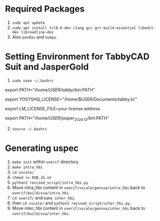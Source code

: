 # Required Packages
1. `sudo apt update`
2. `sudo apt install tcl8.6-dev clang gcc g++ build-essential libedit-dev libreadline-dev`
3. Also `pandas` and `numpy`.

# Setting Environment for TabbyCAD Suit and JasperGold
1. `sudo nano ~/.bashrc`
   
export PATH="/home/$USER/tabby/bin:$PATH"

export YOSYSHQ_LICENSE="/home/$USER/Documents/tabby.lic"

export LM_LICENSE_FILE=your license address

export PATH="/home/$USER/jasper_2024.12/bin:$PATH"

2. `source ~/.bashrc`

# Generating uspec
1. `make init` within `uverif` directory.
2. `make intra_hbi`
3. `cd vscale/`
4. `chmod +x RUN_JG.sh`
5. `python3 revised_script/intra_hbi.py`
6. Move intra_hbi content in `uverif/vscale/gensva/intra_hbi` back to `uverif/build/sva/intra_hbi`.
7. `cd uverif/` and `make inter_hbi`.
8. then `cd vscale/` and `python3 revised_script/inter_hbi.py`.
9. Move inter_hbi content in `uverif/vscale/gensva/inter_hbi` back to `uverif/build/sva/inter_hbi`.
